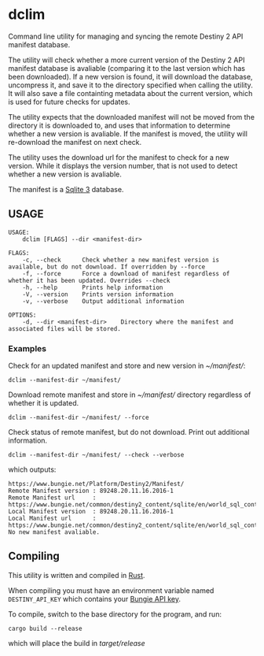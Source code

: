 # dclim

Command line utility for managing and syncing the remote Destiny 2 API manifest database.

The utility will check whether a more current version of the Destiny 2 API manifest database is avaliable (comparing it to the last version which has been downloaded). If a new version is found, it will download the database, uncompress it, and save it to the directory specified when calling the utility. It will also save a file containting metadata about the current version, which is used for future checks for updates.

The utility expects that the downloaded manifest will not be moved from the directory it is downloaded to, and uses that information to determine whether a new version is avaliable. If the manifest is moved, the utility will re-download the manifest on next check.

The utility uses the download url for the manifest to check for a new version. While it displays the version number, that is not used to detect whether a new version is avaliable.

The manifest is a [Sqlite 3](https://www.sqlite.org/index.html) database.

## USAGE
```
USAGE:
    dclim [FLAGS] --dir <manifest-dir>

FLAGS:
    -c, --check      Check whether a new manifest version is available, but do not download. If overridden by --force
    -f, --force      Force a download of manifest regardless of whether it has been updated. Overrides --check
    -h, --help       Prints help information
    -V, --version    Prints version information
    -v, --verbose    Output additional information

OPTIONS:
    -d, --dir <manifest-dir>    Directory where the manifest and associated files will be stored.
```

### Examples

Check for an updated manifest and store and new version in *~/manifest/*:
```
dclim --manifest-dir ~/manifest/
```

Download remote manifest and store in *~/manifest/* directory regardless of whether it is updated.
```
dclim --manifest-dir ~/manifest/ --force
```

Check status of remote manifest, but do not download. Print out additional information.
```
dclim --manifest-dir ~/manifest/ --check --verbose
```

which outputs:

```
https://www.bungie.net/Platform/Destiny2/Manifest/
Remote Manifest version : 89248.20.11.16.2016-1
Remote Manifest url     : https://www.bungie.net/common/destiny2_content/sqlite/en/world_sql_content_0620bb54c59d99be87842a16ffbf22b2.content
Local Manifest version  : 89248.20.11.16.2016-1
Local Manifest url      : https://www.bungie.net/common/destiny2_content/sqlite/en/world_sql_content_0620bb54c59d99be87842a16ffbf22b2.content
No new manifest avaliable.
```

## Compiling

This utility is written and compiled in [Rust](https://www.rust-lang.org/).

When compiling you must have an environment variable named `DESTINY_API_KEY` which contains your [Bungie API key](https://www.bungie.net/en/Application).

To compile, switch to the base directory for the program, and run:

```
cargo build --release
```

which will place the build in *target/release*